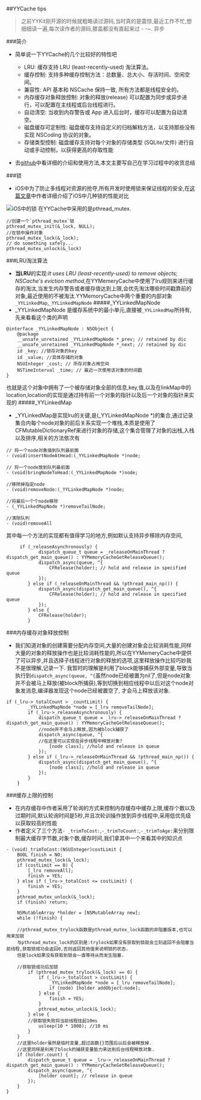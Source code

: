 ##YYCache  tips
> 之前YYKit刚开源的时候就粗略读过源码,当时真的是震惊,最近工作不忙,想细细读一遍,每次读作者的源码,膝盖都没有直起来过 - -~.
异步

###简介
* 简单说一下YYCache的几个比较好的特性吧
    * LRU: 缓存支持 LRU (least-recently-used) 淘汰算法。
    * 缓存控制: 支持多种缓存控制方法：总数量、总大小、存活时间、空闲空间。
    * 兼容性: API 基本和 NSCache 保持一致, 所有方法都是线程安全的。
    * 内存缓存对象释放控制: 对象的释放(release) 可以配置为同步或异步进行，可以配置在主线程或后台线程进行。
    * 自动清空: 当收到内存警告或 App 进入后台时，缓存可以配置为自动清空。
    * 磁盘缓存可定制性: 磁盘缓存支持自定义的归档解档方法，以支持那些没有实现 NSCoding 协议的对象。
    * 存储类型控制: 磁盘缓存支持对每个对象的存储类型 (SQLite/文件) 进行自动或手动控制，以获得更高的存取性能
    
    
* 去[github](https://github.com/ibireme/YYCache)中看详细的介绍和使用方法,本文主要写自己在学习过程中的收货总结

###锁
* iOS中为了防止多线程对资源的抢夺,所有开发时使用锁来保证线程的安全,在[这篇文章](http://blog.ibireme.com/author/ibireme/)中作者详细介绍了iOS中几种锁的性能对比

 ![iOS中的锁](http://blog.ibireme.com/wp-content/uploads/2016/01/lock_benchmark.png)
 在YYCache中采用的是pthread_mutex.


```objc
//创建一个`pthread_mutex`锁
pthread_mutex_init(&_lock, NULL);
//在锁中操作对象
pthread_mutex_lock(&_lock);
// do something safely...
pthread_mutex_unlock(&_lock)
```


 ###LRU淘汰算法
* **当LRU**的实现:*It uses LRU (least-recently-used) to remove objects; NSCache's eviction method*,在YYMemeryCache中使用了lru规则来进行缓存的淘汰,当发生内存警告或者缓存值达到上限,会优先淘汰哪些时间戳靠前的对象,最近使用的不被淘汰.YYMemoryCache中两个重要的内部对象`_YYLinkedMap`,`_YYLinkedMapNode`
#####_YYLinkedMapNode
* _YYLinkedMapNode 是缓存系统中的最小单元,直接被`_YYLinkedMap`所持有,先来看看这个类的声明

```objc
@interface _YYLinkedMapNode : NSObject {
    @package
    __unsafe_unretained _YYLinkedMapNode *_prev; // retained by dic
    __unsafe_unretained _YYLinkedMapNode *_next; // retained by dic
    id _key; //锁存对象的key
    id _value; //具体存储的对象
    NSUInteger _cost; // 所存对象占用空间
    NSTimeInterval _time; // 最近一次使用该对象的时间戳
}
```
也就是这个对象中拥有了一个被存储对象全部的信息,key,值,以及在linkMap中的location,location的实现是通过持有前一个对象的指针以及后一个对象的指针来实现的
#####_YYLinkedMap
* _YYLinkedMap是实现lru的关键,是(_YYLinkedMapNode *)的集合,通过记录集合内每个node对象的前后关系实现一个堆栈,本质是使用了CFMutableDictionaryRef来进行对象的存储,这个集合管理了对象的出栈,入栈以及排序,相关的方法依次有

```objc
// 将一个node对象插到队列最前面
- (void)insertNodeAtHead:(_YYLinkedMapNode *)node;

// 将一个node放到队列最前面
- (void)bringNodeToHead:(_YYLinkedMapNode *)node;

//移除掉指定node
- (void)removeNode:(_YYLinkedMapNode *)node;

//将最后一个个node移除
- (_YYLinkedMapNode *)removeTailNode;

//清除队列
- (void)removeAll
```
其中每一个方法的实现都有值得学习的地方,例如默认支持异步移除内存空间,

```objc
     if (_releaseAsynchronously) {
            dispatch_queue_t queue = _releaseOnMainThread ? dispatch_get_main_queue() : YYMemoryCacheGetReleaseQueue();
            dispatch_async(queue, ^{
                CFRelease(holder); // hold and release in specified queue
            });
        } else if (_releaseOnMainThread && !pthread_main_np()) {
            dispatch_async(dispatch_get_main_queue(), ^{
                CFRelease(holder); // hold and release in specified queue
            });
        } else {
            CFRelease(holder);
        }
```

###内存缓存对象释放控制
* 我们知道对象的创建需要分配内存空间,大量的创建对象会比较消耗性能,同样大量的对象的释放操作也是比较消耗性能的,所以在YYMemeryCache中提供了可以异步,并且选择子线程进行对象的释放的选项,这里释放操作比较巧妙我不是很理解,记录一下.   我暂时的理解是利用了block能够捕获外部变量,导致当执行到`dispatch_async(queue, ^{`虽然node已经被置为nil了,但是node对象并不会被马上释放(被block所捕获),等到切换到相应线程中以后对这个node对象发消息,编译器发现这个node已经被置空了,  才会马上释放该对象.

```objc
if (_lru->_totalCount > _countLimit) {
        _YYLinkedMapNode *node = [_lru removeTailNode];
        if (_lru->_releaseAsynchronously) {
            dispatch_queue_t queue = _lru->_releaseOnMainThread ? dispatch_get_main_queue() : YYMemoryCacheGetReleaseQueue();
            //node并不会马上释放,因为被block捕获了
            dispatch_async(queue, ^{
            //在这里可以实现在异步线程中释放对象?
                [node class]; //hold and release in queue
            });
        } else if (_lru->_releaseOnMainThread && !pthread_main_np()) {
            dispatch_async(dispatch_get_main_queue(), ^{
                [node class]; //hold and release in queue
            });
        }
    }
```

###缓存上限的控制
* 在内存缓存中作者采用了轮询的方式来控制内存缓存中缓存上限,缓存个数以及过期时间,默认轮询时间是5秒,并且次轮训操作放到异步线程中,采用低优先级以获取较高的性能
* 作者定义了三个方法`- _trimToCost:`,`-_trimToCount:`,`-_trimToAge:`来分别限制最大缓存字节数,对象个数,缓存时间,我们拿其中一个来看其中的知识点

```objc
- (void)_trimToCost:(NSUInteger)costLimit {
    BOOL finish = NO;
    pthread_mutex_lock(&_lock);
    if (costLimit == 0) {
        [_lru removeAll];
        finish = YES;
    } else if (_lru->_totalCost <= costLimit) {
        finish = YES;
    }
    pthread_mutex_unlock(&_lock);
    if (finish) return;
    
    NSMutableArray *holder = [NSMutableArray new];
    while (!finish) {
    
    //pthread_mutex_trylock函数是pthread_mutex_lock函数的非阻塞版本,也可以用来加锁
    与pthread_mutex_lock的区别是:trylock如果没有获取到锁就会立刻返回不会阻塞当前线程,获取锁成功会返回0,否则返回其他值来说明锁的状态.
    但是lock如果没有获取到锁会一直等待从而发生阻塞.
    
    //获取锁成功后加锁
        if (pthread_mutex_trylock(&_lock) == 0) {
            if (_lru->_totalCost > costLimit) {
                _YYLinkedMapNode *node = [_lru removeTailNode];
                if (node) [holder addObject:node];
            } else {
                finish = YES;
            }
            pthread_mutex_unlock(&_lock);
        } else {
        //获取锁失败将当前线程挂起10ms
            usleep(10 * 1000); //10 ms
        }
    }
    //这里holder虽然是临时变量,超过函数{}范围后以后会被释放掉.
    //这里同样是利用了block的捕获变量能力来达到后台线程释放对象.
    if (holder.count) {
        dispatch_queue_t queue = _lru->_releaseOnMainThread ? dispatch_get_main_queue() : YYMemoryCacheGetReleaseQueue();
        dispatch_async(queue, ^{
            [holder count]; // release in queue
        });
    }
}
```
